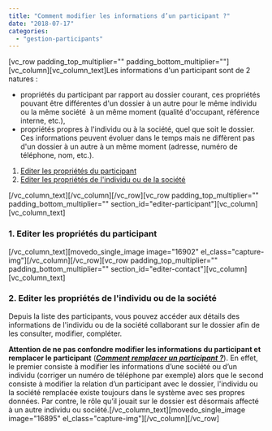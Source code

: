 ```yaml
---
title: "Comment modifier les informations d’un participant ?"
date: "2018-07-17"
categories: 
  - "gestion-participants"
---
```


\[vc\_row padding\_top\_multiplier="" padding\_bottom\_multiplier=""\]\[vc\_column\]\[vc\_column\_text\]Les informations d'un participant sont de 2 natures :

- propriétés du participant par rapport au dossier courant, ces propriétés pouvant être différentes d'un dossier à un autre pour le même individu ou la même société  à un même moment (qualité d'occupant, référence interne, etc.),
- propriétés propres à l'individu ou à la société, quel que soit le dossier. Ces informations peuvent évoluer dans le temps mais ne diffèrent pas d'un dossier à un autre à un même moment (adresse, numéro de téléphone, nom, etc.).

1. [Editer les propriétés du participant](#editer-participant)
2. [Editer les propriétés de l'individu ou de la société](#editer-contact)

\[/vc\_column\_text\]\[/vc\_column\]\[/vc\_row\]\[vc\_row padding\_top\_multiplier="" padding\_bottom\_multiplier="" section\_id="editer-participant"\]\[vc\_column\]\[vc\_column\_text\]

### 1\. Editer les propriétés du participant

\[/vc\_column\_text\]\[movedo\_single\_image image="16902" el\_class="capture-img"\]\[/vc\_column\]\[/vc\_row\]\[vc\_row padding\_top\_multiplier="" padding\_bottom\_multiplier="" section\_id="editer-contact"\]\[vc\_column\]\[vc\_column\_text\]

### **2\. Editer les propriétés de l'individu ou de la société**

Depuis la liste des participants, vous pouvez accéder aux détails des informations de l'individu ou de la société collaborant sur le dossier afin de les consulter, modifier, compléter.

**Attention de ne pas confondre modifier les informations du participant et remplacer le participant** ([**_Comment remplacer un participant ?_**](https://learn.iwecloud.com/documentation/gestion-participants/comment-remplacer-participant/)). En effet, le premier consiste à modifier les informations d’une société ou d’un individu (corriger un numéro de téléphone par exemple) alors que le second consiste à modifier la relation d’un participant avec le dossier, l'individu ou la société remplacée existe toujours dans le système avec ses propres données. Par contre, le rôle qu’il jouait sur le dossier est désormais affecté à un autre individu ou société.\[/vc\_column\_text\]\[movedo\_single\_image image="16895" el\_class="capture-img"\]\[/vc\_column\]\[/vc\_row\]
